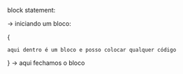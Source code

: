block statement:

-> iniciando um bloco:

{


    aqui dentro é um bloco e posso colocar qualquer código


} -> aqui fechamos o bloco